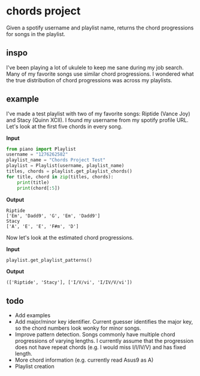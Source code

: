 # chords project

Given a spotify username and playlist name, returns the chord progressions for songs in the playlist.

## inspo

I've been playing a lot of ukulele to keep me sane during my job search. Many of my favorite songs use similar chord progressions. I wondered what the true distribution of chord progressions was across my playlists. 

## example
I've made a test playlist with two of my favorite songs: Riptide (Vance Joy) and Stacy (Quinn XCII). I found my username from my spotify profile URL. Let's look at the first five chords in every song. 

__Input__
```python
from piano import Playlist
username = "1276262582"
playlist_name = "Chords Project Test"
playlist = Playlist(username, playlist_name)
titles, chords = playlist.get_playlist_chords()
for title, chord in zip(titles, chords):
    print(title)
    print(chord[:5])
```

__Output__
```
Riptide
['Em', 'Dadd9', 'G', 'Em', 'Dadd9']
Stacy
['A', 'E', 'E', 'F#m', 'D']
```

Now let's look at the estimated chord progressions.

__Input__

```python
playlist.get_playlist_patterns()
```

__Output__
```
(['Riptide', 'Stacy'], ['I/V/vi', 'I/IV/V/vi'])
```

## todo

- Add examples
- Add major/minor key identifier. Current guesser identifies the major key, so the chord numbers look wonky for minor songs.
- Improve pattern detection. Songs commonly have multiple chord progressions of varying lengths. I currently assume that the progression does not have repeat chords (e.g. I would miss I/I/IV/V) and has fixed length. 
- More chord information (e.g. currently read Asus9 as A)
- Playlist creation 






